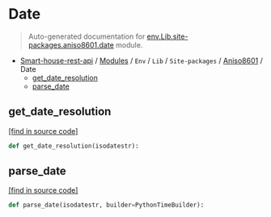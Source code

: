 # Date

> Auto-generated documentation for [env.Lib.site-packages.aniso8601.date](..\..\..\..\..\env\Lib\site-packages\aniso8601\date.py) module.

- [Smart-house-rest-api](..\..\..\..\README.md#description) / [Modules](..\..\..\..\MODULES.md#smart-house-rest-api-modules) / `Env` / `Lib` / `Site-packages` / [Aniso8601](index.md#aniso8601) / Date
    - [get_date_resolution](#get_date_resolution)
    - [parse_date](#parse_date)

## get_date_resolution

[[find in source code]](..\..\..\..\..\env\Lib\site-packages\aniso8601\date.py#L13)

```python
def get_date_resolution(isodatestr):
```

## parse_date

[[find in source code]](..\..\..\..\..\env\Lib\site-packages\aniso8601\date.py#L94)

```python
def parse_date(isodatestr, builder=PythonTimeBuilder):
```
